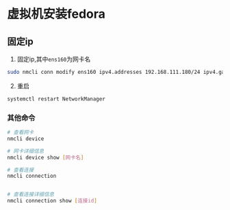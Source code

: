 # 虚拟机安装fedora
## 固定ip
1. 固定ip,其中`ens160`为网卡名
```sh
sudo nmcli conn modify ens160 ipv4.addresses 192.168.111.180/24 ipv4.gateway 192.168.1.1 ipv4.method manual
```
2. 重启
```sh
systemctl restart NetworkManager
```

### 其他命令
```sh
# 查看网卡
nmcli device

# 网卡详细信息
nmcli device show [网卡名]

# 查看连接
nmcli connection


# 查看连接详细信息
nmcli connection show [连接id]
```
